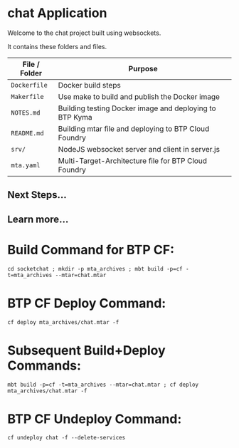 # chat Application

Welcome to the chat project built using websockets.

It contains these folders and files.

File / Folder | Purpose
---------|----------
`Dockerfile` | Docker build steps
`Makerfile` | Use make to build and publish the Docker image
`NOTES.md` | Building testing Docker image and deploying to BTP Kyma
`README.md` | Building mtar file and deploying to BTP Cloud Foundry
`srv/` | NodeJS websocket server and client in server.js
`mta.yaml` | Multi-Target-Architecture file for BTP Cloud Foundry


## Next Steps...

## Learn more...

# Build Command for BTP CF:
```
cd socketchat ; mkdir -p mta_archives ; mbt build -p=cf -t=mta_archives --mtar=chat.mtar
```

# BTP CF Deploy Command:
```
cf deploy mta_archives/chat.mtar -f
```

# Subsequent Build+Deploy Commands:
```
mbt build -p=cf -t=mta_archives --mtar=chat.mtar ; cf deploy mta_archives/chat.mtar -f
```

# BTP CF Undeploy Command:
```
cf undeploy chat -f --delete-services
```
